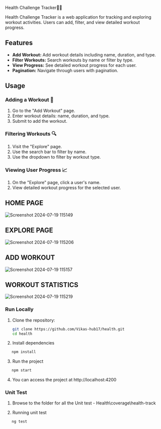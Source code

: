 Health Challenge Tracker🤸‍♂️

Health Challenge Tracker is a web application for tracking and exploring workout activities. Users can add, filter, and view detailed workout progress.

## Features

- **Add Workout:** Add workout details including name, duration, and type.
- **Filter Workouts:** Search workouts by name or filter by type.
- **View Progress:** See detailed workout progress for each user.
- **Pagination:** Navigate through users with pagination.

## Usage

### Adding a Workout 💪

1. Go to the "Add Workout" page.
2. Enter workout details: name, duration, and type.
3. Submit to add the workout.

### Filtering Workouts 🔍

1. Visit the "Explore" page.
2. Use the search bar to filter by name.
3. Use the dropdown to filter by workout type.

### Viewing User Progress 📈

1. On the "Explore" page, click a user's name.
2. View detailed workout progress for the selected user.

## HOME PAGE

![Screenshot 2024-07-19 115149](https://github.com/user-attachments/assets/40f292ac-37f7-4667-a39e-596dc457853f)


## EXPLORE PAGE

![Screenshot 2024-07-19 115206](https://github.com/user-attachments/assets/70f942af-3337-4ad7-bc05-4be5f1ef4958)


## ADD WORKOUT

![Screenshot 2024-07-19 115157](https://github.com/user-attachments/assets/ef9be631-0329-404e-a803-d68e65868485)

## WORKOUT STATISTICS

![Screenshot 2024-07-19 115219](https://github.com/user-attachments/assets/94d578a8-a504-435c-99dc-42fa2c835eb7)




### Run Locally

1. Clone the repository:

   ```bash
   git clone https://github.com/Vikas-hub17/health.git
   cd health
   ```

2. Install dependencies

```bash
   npm install
```

3. Run the project

```bash
   npm start
```

4. You can access the project at http://localhost:4200

### Unit Test

1. Browse to the folder for all the Unit test - Health\coverage\health-track

2. Running unit test

 ```bash
    ng test
```
